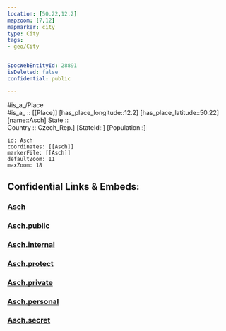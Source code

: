 ```yaml
---
location: [50.22,12.2] 
mapzoom: [7,12] 
mapmarker: city 
type: City
tags:
- geo/City


SpocWebEntityId: 28891
isDeleted: false
confidential: public

---
```

#is_a_/Place  
#is_a_ :: [[Place]] 
[has_place_longitude::12.2] 
[has_place_latitude::50.22] 
[name::Asch] 
State ::  
Country :: Czech_Rep.] 
[StateId::] 
[Population::] 



```leaflet
id: Asch
coordinates: [[Asch]] 
markerFile: [[Asch]] 
defaultZoom: 11 
maxZoom: 18
```


## Confidential Links & Embeds: 

### [Asch](/_Standards/Earth/Continent/Europe/Europe~Central/Czech_Republic/regions~Czech_Republic/Karlovarský/City/Asch.md) 

### [Asch.public](/_public/Earth/Continent/Europe/Europe~Central/Czech_Republic/regions~Czech_Republic/Karlovarský/City/Asch.public.md) 

### [Asch.internal](/_internal/Earth/Continent/Europe/Europe~Central/Czech_Republic/regions~Czech_Republic/Karlovarský/City/Asch.internal.md) 

### [Asch.protect](/_protect/Earth/Continent/Europe/Europe~Central/Czech_Republic/regions~Czech_Republic/Karlovarský/City/Asch.protect.md) 

### [Asch.private](/_private/Earth/Continent/Europe/Europe~Central/Czech_Republic/regions~Czech_Republic/Karlovarský/City/Asch.private.md) 

### [Asch.personal](/_personal/Earth/Continent/Europe/Europe~Central/Czech_Republic/regions~Czech_Republic/Karlovarský/City/Asch.personal.md) 

### [Asch.secret](/_secret/Earth/Continent/Europe/Europe~Central/Czech_Republic/regions~Czech_Republic/Karlovarský/City/Asch.secret.md)

